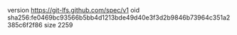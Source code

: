 version https://git-lfs.github.com/spec/v1
oid sha256:fe0469bc93566b5bb4d1213bde49d40e3f3d2b9846b73964c351a2385c6f2f86
size 2259
